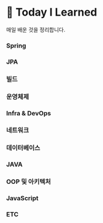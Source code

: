 # 📂 Today I Learned

매일 배운 것을 정리합니다.

### Spring

### JPA

### 빌드

### 운영체제

### Infra & DevOps

### 네트워크

### 데이터베이스

### JAVA

### OOP 및 아키텍처

### JavaScript

### ETC
